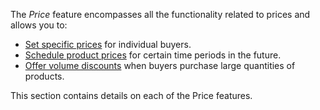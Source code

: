 <!--
<div class='feature-text'>
    <div class='feature-images'>
    <img class="light-mode" src="https://spryker.s3.eu-central-1.amazonaws.com/docs/Document+360/Capabilities+icons/light/price.svg"/>
    <img class="dark-mode" src="https://spryker.s3.eu-central-1.amazonaws.com/docs/Document+360/Capabilities+icons/dark/price.svg"/>
    </div>
    <div class="feature-text-wrap">


***
**Business Value**
* Save time by implementing your pricing strategy in one place and cater it to your business needs.     
***
 -->
The *Price* feature encompasses all the functionality related to prices and allows you to:

* [Set specific prices](https://documentation.spryker.com/docs/price-per-merchant-relation) for individual buyers.
* [Schedule product prices](https://documentation.spryker.com/docs/scheduled-prices) for certain time periods in the future.
* [Offer volume discounts](https://documentation.spryker.com/docs/volume-prices) when buyers purchase large quantities of products.

This section contains details on each of the Price features.

